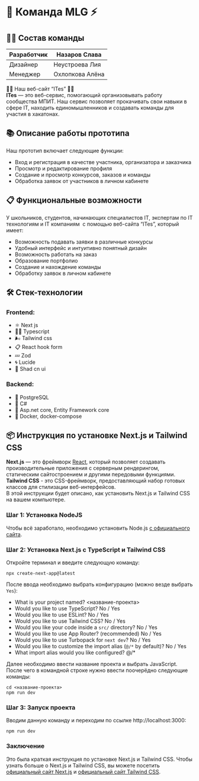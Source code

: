 # 🌌 Команда MLG ⚡
## 👷‍♂️ Состав команды

Разработчик  | Назаров Слава
------------- | -------------
Дизайнер  | Неустроева Лия
Менеджер  | Охлопкова Алёна

👨‍💻 Наш веб-сайт “ITes” 👨‍💻 <br>
<b>ITes</b> — это веб-сервис, помогающий организовывать работу сообщества МПИТ. Наш сервис позволяет прокачивать свои навыки в сфере IT,  находить единомышленников и создавать команды для участия в хакатонах. 

## 📚 Описание работы прототипа
Наш прототип включает следующие функции:
* Вход и регистрация в качестве участника, организатора и заказчика
* Просмотр и редактирование профиля
* Создание и просмотр конкурсов, заказов и команды
* Обработка заявок от участников в личном кабинете

## 📋 Функциональные возможности
У школьников, студентов, начинающих специалистов IT, экспертам по IT технологиям и IT компаниям 
с помощью веб-сайта “ITes”, который имеет:
* Возможность подавать заявки в различные конкурсы
* Удобный интерфейс и интуитивно понятный дизайн
* Возможность работать на заказ
* Образование портфолио
* Создание и нахождение команды
* Обработку заявок в личном кабинете

 ## 🛠 Стек-технологии

### Frontend:
* ⚛ Next js
* 🐱‍💻 Typescript 
* 🌬 Tailwind css
* 📋 React hook form
* 💤 Zod
* 🌀 Lucide
* 🎨 Shad cn ui

### Backend:
* 🐘 PostgreSQL
* 💽 C#
* 💾 Asp.net core, Entity Framework core
* 🐳 Docker, docker-compose

## 📦 Инструкция по установке Next.js и Tailwind CSS

<b>Next.js</b> — это фреймворк [React](https://react.dev/), который позволяет создавать производительные приложения с серверным рендерингом, статическим сайтостроением и другими передовыми функциями. <br>
<b>Tailwind CSS</b> - это CSS-фреймворк, предоставляющий набор готовых классов для стилизации веб-интерфейсов. <br>
В этой инструкции будет описано, как установить Next.js и Tailwind CSS на вашем компьютере.

### Шаг 1: Установка NodeJS
Чтобы всё заработало, необходимо установить Node.js [с официального сайта](https://nodejs.org/en/download/prebuilt-installer/current).

### Шаг 2: Установка Next.js с TypeScript и Tailwind CSS
Откройте терминал и введите следующую команду:

```
npx create-next-app@latest
```
После ввода необходимо выбрать конфигурацию (можно везде выбрать `Yes`):
* What is your project named? <название-проекта>
* Would you like to use TypeScript? No / Yes
* Would you like to use ESLint? No / Yes
* Would you like to use Tailwind CSS? No / Yes
* Would you like your code inside a `src/` directory? No / Yes
* Would you like to use App Router? (recommended) No / Yes
* Would you like to use Turbopack for `next dev`?  No / Yes
* Would you like to customize the import alias (`@/*` by default)? No / Yes
* What import alias would you like configured? @/*

Далее необходимо ввести название проекта и выбрать JavaScript. После чего в командной строке нужно ввести поочерёдно следующие команды:
```
cd <название-проекта>
npm run dev
```
### Шаг 3: Запуск проекта
Вводим данную команду и переходим по ссылке http://localhost:3000:
```
npm run dev
```
### Заключение
Это была краткая инструкция по установке Next.js и Tailwind CSS. Чтобы узнать больше о Next.js и Tailwind CSS, вы можете посетить [официальный сайт Next.js](https://nextjs.org/) и [официальный сайт Tailwind CSS](https://tailwindcss.com/).
